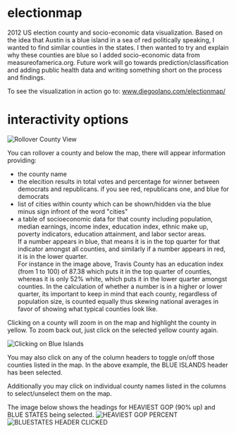 electionmap
===========

2012 US election county and socio-economic data visualization.
Based on the idea that Austin is a blue island in a sea of red politically speaking,
I wanted to find similar counties in the states.  I then wanted to try and explain
why these counties are blue so I added socio-economic data from measureofamerica.org.
Future work will go towards prediction/classification and adding public health data
and writing something short on the process and findings.

To see the visualization in action go to:   www.diegoolano.com/electionmap/

interactivity options
=====================
![Rollover County View](https://raw.github.com/diegoolano/electionmap/master/images/blueislands-initial.png)

You can rollover a county and below the map, there will appear information providing:
* the county name
* the elecition results in total votes and percentage for winner between democrats and republicans.  if you see red, republicans one, and blue for democrats
* list of cities within county which can be shown/hidden via the blue minus sign infront of the word "cities" 
* a table of socioeconomic data for that county including population, median earnings, income index, education index, 
	ethnic make up, poverty indicators, education attainment, and labor sector areas.  
        If a number appears in blue, that means it is in the top quarter for that indicator amongst all counties, 
        and similarly if a number appears in red, it is in the lower quarter.  
	For instance in the image above, Travis County has an education index (from 1 to 100) of 87.38 which puts it in the top quarter of counties,
	whereas it is only 52% white, which puts it in the lower quarter amongst counties.  In the calculation of whether a number is in a higher or lower quarter,
	its important to keep in mind that each county, regardless of population size, is counted equally thus skewing national averages in favor of showing what typical
	counties look like.   

Clicking on a county will zoom in on the map and highlight the county in yellow.  To zoom back out, just click on the selected yellow county again. 

![Clicking on Blue Islands](https://raw.github.com/diegoolano/electionmap/master/images/blueislands-on.png)

You may also click on any of the column headers to toggle on/off those counties listed in the map.  In the above example, the BLUE ISLANDS header has been selected.

Additionally you may click on individual county names listed in the columns to select/unselect them on the map.

The image below shows the headings for HEAVIEST GOP (90% up) and BLUE STATES being selected.
![HEAVIEST GOP PERCENT](https://raw.github.com/diegoolano/electionmap/master/images/blueislands-heaviest-gop-percentages.png)
![BLUESTATES HEADER CLICKED](https://raw.github.com/diegoolano/electionmap/master/images/blueislands-bluestates.png)
 



